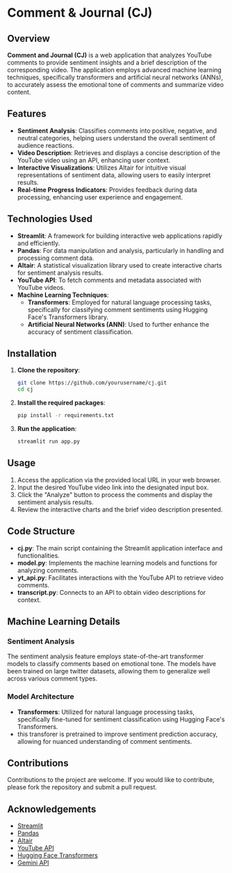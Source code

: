 # Comment & Journal (CJ)

## Overview

**Comment and Journal (CJ)** is a web application that analyzes YouTube comments to provide sentiment insights and a brief description of the corresponding video. The application employs advanced machine learning techniques, specifically transformers and artificial neural networks (ANNs), to accurately assess the emotional tone of comments and summarize video content.

## Features

- **Sentiment Analysis**: Classifies comments into positive, negative, and neutral categories, helping users understand the overall sentiment of audience reactions.
- **Video Description**: Retrieves and displays a concise description of the YouTube video using an API, enhancing user context.
- **Interactive Visualizations**: Utilizes Altair for intuitive visual representations of sentiment data, allowing users to easily interpret results.
- **Real-time Progress Indicators**: Provides feedback during data processing, enhancing user experience and engagement.

## Technologies Used

- **Streamlit**: A framework for building interactive web applications rapidly and efficiently.
- **Pandas**: For data manipulation and analysis, particularly in handling and processing comment data.
- **Altair**: A statistical visualization library used to create interactive charts for sentiment analysis results.
- **YouTube API**: To fetch comments and metadata associated with YouTube videos.
- **Machine Learning Techniques**: 
  - **Transformers**: Employed for natural language processing tasks, specifically for classifying comment sentiments using Hugging Face's Transformers library.
  - **Artificial Neural Networks (ANN)**: Used to further enhance the accuracy of sentiment classification.

## Installation

1. **Clone the repository**:
    ```bash
    git clone https://github.com/yourusername/cj.git
    cd cj
    ```

2. **Install the required packages**:
    ```bash
    pip install -r requirements.txt
    ```

3. **Run the application**:
    ```bash
    streamlit run app.py
    ```

## Usage

1. Access the application via the provided local URL in your web browser.
2. Input the desired YouTube video link into the designated input box.
3. Click the "Analyze" button to process the comments and display the sentiment analysis results.
4. Review the interactive charts and the brief video description presented.

## Code Structure

- **cj.py**: The main script containing the Streamlit application interface and functionalities.
- **model.py**: Implements the machine learning models and functions for analyzing comments.
- **yt_api.py**: Facilitates interactions with the YouTube API to retrieve video comments.
- **transcript.py**: Connects to an API to obtain video descriptions for context.

## Machine Learning Details

### Sentiment Analysis

The sentiment analysis feature employs state-of-the-art transformer models to classify comments based on emotional tone. The models have been trained on large twitter datasets, allowing them to generalize well across various comment types.

### Model Architecture

- **Transformers**: Utilized for natural language processing tasks, specifically fine-tuned for sentiment classification using Hugging Face's Transformers.
- this transforer is pretrained to improve sentiment prediction accuracy, allowing for nuanced understanding of comment sentiments.

## Contributions

Contributions to the project are welcome. If you would like to contribute, please fork the repository and submit a pull request.

## Acknowledgements

- [Streamlit](https://streamlit.io/)
- [Pandas](https://pandas.pydata.org/)
- [Altair](https://altair-viz.github.io/)
- [YouTube API](https://developers.google.com/youtube/v3)
- [Hugging Face Transformers](https://huggingface.co/docs/transformers)
- [Gemini API](https://yourgeminiapi.com/)

